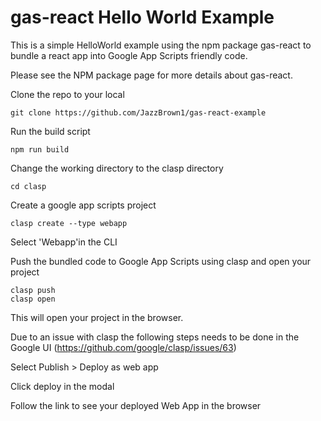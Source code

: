 # gas-react Hello World Example

This is a simple HelloWorld example using the npm package gas-react to bundle a react app into Google App Scripts friendly code.

Please see the NPM package page for more details about gas-react.


Clone the repo to your local
~~~
git clone https://github.com/JazzBrown1/gas-react-example
~~~

Run the build script
~~~
npm run build
~~~

Change the working directory to the clasp directory
~~~
cd clasp
~~~

Create a google app scripts project

~~~
clasp create --type webapp
~~~

Select 'Webapp'in the CLI

Push the bundled code to Google App Scripts using clasp and open your project
~~~
clasp push
clasp open
~~~

This will open your project in the browser.

Due to an issue with clasp the following steps needs to be done in the Google UI (https://github.com/google/clasp/issues/63)

Select Publish > Deploy as web app

Click deploy in the modal

Follow the link to see your deployed Web App in the browser
